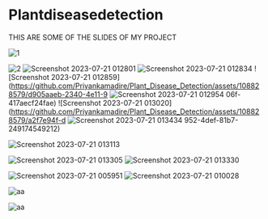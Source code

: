 # Plantdiseasedetection
THIS ARE SOME OF THE SLIDES OF MY PROJECT

![1](https://github.com/Priyankamadire/Plant_Disease_Detection/assets/108828579/3410d2c0-abf9-45aa-996c-f885d0b5242d)

![2](https://github.com/Priyankamadire/Plant_Disease_Detection/assets/108828579/e0a84905-c46c-49b9-bdea-8210df8a7836)
![Screenshot 2023-07-21 012801](https://github.com/Priyankamadire/Plant_Disease_Detection/assets/108828579/1b3fb724-8adf-41fc-921a-a4a24824cb9d)
![Screenshot 2023-07-21 012834](https://github.com/Priyankamadire/Plant_Disease_Detection/assets/108828579/433ce47c-2c4f-4944-8d18-9cf0baa52887)
![Screenshot 2023-07-21 012859](https://github.com/Priyankamadire/Plant_Disease_Detection/assets/108828579/d905aaeb-2340-4e11-9
![Screenshot 2023-07-21 012954](https://github.com/Priyankamadire/Plant_Disease_Detection/assets/108828579/a018421f-8b14-47e3-8a9d-91a710a58069)
06f-417aecf24fae)
![Screenshot 2023-07-21 013020](https://github.com/Priyankamadire/Plant_Disease_Detection/assets/108828579/a2f7e94f-d
![Screenshot 2023-07-21 013434](https://github.com/Priyankamadire/Plant_Disease_Detection/assets/108828579/ce5cba39-4675-4530-ae95-4f86624907c1)
952-4def-81b7-249174549212)

![Screenshot 2023-07-21 013113](https://github.com/Priyankamadire/Plant_Disease_Detection/assets/108828579/ac8e4030-d5e1-45ad-99a9-041101ac8bf3)

![Screenshot 2023-07-21 013305](https://github.com/Priyankamadire/Plant_Disease_Detection/assets/108828579/86542c77-3ba9-40d5-8e66-fdebd50d13c9)
![Screenshot 2023-07-21 013330](https://github.com/Priyankamadire/Plant_Disease_Detection/assets/108828579/1777dacf-1f67-4f95-96c0-852f4d42ba0e)

![Screenshot 2023-07-21 005951](https://github.com/Priyankamadire/Plant_Disease_Detection/assets/108828579/01d0101f-a052-4cf5-9c75-fcaceaea2251)
![Screenshot 2023-07-21 010028](https://github.com/Priyankamadire/Plant_Disease_Detection/assets/108828579/06089f6d-324e-4adc-9b7d-76724836b755)

![aa](https://github.com/Priyankamadire/Plant_Disease_Detection/assets/108828579/f900e984-398b-4629-92a8-35826b6614bd)

![aa](https://github.com/Priyankamadire/Plant_Disease_Detection/assets/108828579/5cc2fcb4-d175-4322-95e3-0f95f6b16d0f)
